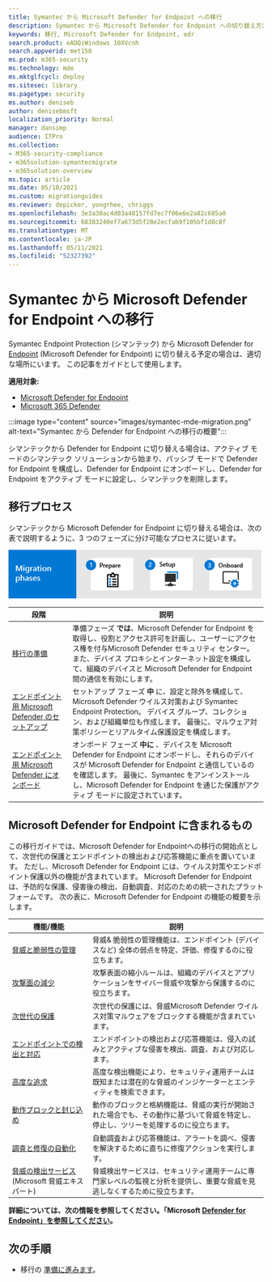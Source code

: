 ```yaml
---
title: Symantec から Microsoft Defender for Endpoint への移行
description: Symantec から Microsoft Defender for Endpoint への切り替え方法の概要を確認する
keywords: 移行, Microsoft Defender for Endpoint, edr
search.product: eADQiWindows 10XVcnh
search.appverid: met150
ms.prod: m365-security
ms.technology: mde
ms.mktglfcycl: deploy
ms.sitesec: library
ms.pagetype: security
ms.author: deniseb
author: denisebmsft
localization_priority: Normal
manager: dansimp
audience: ITPro
ms.collection:
- M365-security-compliance
- m365solution-symantecmigrate
- m365solution-overview
ms.topic: article
ms.date: 05/10/2021
ms.custom: migrationguides
ms.reviewer: depicker, yongrhee, chriggs
ms.openlocfilehash: 3e3a30ac4d03a40157fd7ec7f06e6e2a82c685a0
ms.sourcegitcommit: 68383240ef7a673d5f28e2ecfab9f105bf1d8c8f
ms.translationtype: MT
ms.contentlocale: ja-JP
ms.lasthandoff: 05/11/2021
ms.locfileid: "52327392"
---
```

# <a name="migrate-from-symantec-to-microsoft-defender-for-endpoint"></a>Symantec から Microsoft Defender for Endpoint への移行
Symantec Endpoint Protection (シマンテック) から Microsoft Defender for [Endpoint](microsoft-defender-endpoint.md) (Microsoft Defender for Endpoint) に切り替える予定の場合は、適切な場所にいます。 この記事をガイドとして使用します。

**適用対象:**
- [Microsoft Defender for Endpoint](https://go.microsoft.com/fwlink/p/?linkid=2154037)
- [Microsoft 365 Defender](https://go.microsoft.com/fwlink/?linkid=2118804)

:::image type="content" source="images/symantec-mde-migration.png" alt-text="Symantec から Defender for Endpoint への移行の概要":::

シマンテックから Defender for Endpoint に切り替える場合は、アクティブ モードのシマンテック ソリューションから始まり、パッシブ モードで Defender for Endpoint を構成し、Defender for Endpoint にオンボードし、Defender for Endpoint をアクティブ モードに設定し、シマンテックを削除します。

## <a name="the-migration-process"></a>移行プロセス

シマンテックから Microsoft Defender for Endpoint に切り替える場合は、次の表で説明するように、3 つのフェーズに分け可能なプロセスに従います。

![移行フェーズ - 準備、セットアップ、オンボード](images/phase-diagrams/migration-phases.png)

|段階 |説明 |
|--|--|
|[移行の準備](symantec-to-microsoft-defender-atp-prepare.md) |準備フェーズ **では**、Microsoft Defender for Endpoint を取得し、役割とアクセス許可を計画し、ユーザーにアクセス権を付与Microsoft Defender セキュリティ センター。 また、デバイス プロキシとインターネット設定を構成して、組織のデバイスと Microsoft Defender for Endpoint 間の通信を有効にします。 |
|[エンドポイント用 Microsoft Defender のセットアップ](symantec-to-microsoft-defender-atp-setup.md) |セットアップ フェーズ **中** に、設定と除外を構成して、Microsoft Defender ウイルス対策および Symantec Endpoint Protection。 デバイス グループ、コレクション、および組織単位も作成します。 最後に、マルウェア対策ポリシーとリアルタイム保護設定を構成します。|
|[エンドポイント用 Microsoft Defender にオンボード](symantec-to-microsoft-defender-atp-onboard.md) |オンボード フェーズ **中に** 、デバイスを Microsoft Defender for Endpoint にオンボードし、それらのデバイスが Microsoft Defender for Endpoint と通信しているのを確認します。 最後に、Symantec をアンインストールし、Microsoft Defender for Endpoint を通じた保護がアクティブ モードに設定されています。 |

## <a name="whats-included-in-microsoft-defender-for-endpoint"></a>Microsoft Defender for Endpoint に含まれるもの

この移行ガイドでは、Microsoft Defender [](microsoft-defender-antivirus-in-windows-10.md) for Endpoint[](overview-endpoint-detection-response.md)への移行の開始点として、次世代の保護とエンドポイントの検出および応答機能に重点を置いています。 ただし、Microsoft Defender for Endpoint には、ウイルス対策やエンドポイント保護以外の機能が含まれています。 Microsoft Defender for Endpoint は、予防的な保護、侵害後の検出、自動調査、対応のための統一されたプラットフォームです。 次の表に、Microsoft Defender for Endpoint の機能の概要を示します。 

| 機能/機能 | 説明 |
|---|---|
| [脅威と脆弱性の管理](next-gen-threat-and-vuln-mgt.md) | 脅威& 脆弱性の管理機能は、エンドポイント (デバイスなど) 全体の弱点を特定、評価、修復するのに役立ちます。 |
| [攻撃面の減少](overview-attack-surface-reduction.md) | 攻撃表面の縮小ルールは、組織のデバイスとアプリケーションをサイバー脅威や攻撃から保護するのに役立ちます。 |
| [次世代の保護](microsoft-defender-antivirus-in-windows-10.md) | 次世代の保護には、脅威Microsoft Defender ウイルス対策マルウェアをブロックする機能が含まれています。 |
| [エンドポイントでの検出と対応](overview-endpoint-detection-response.md) | エンドポイントの検出および応答機能は、侵入の試みとアクティブな侵害を検出、調査、および対応します。  |
| [高度な追求](advanced-hunting-overview.md) | 高度な検出機能により、セキュリティ運用チームは既知または潜在的な脅威のインジケーターとエンティティを検索できます。 |
| [動作ブロックと封じ込め](behavioral-blocking-containment.md) | 動作のブロックと格納機能は、脅威の実行が開始された場合でも、その動作に基づいて脅威を特定し、停止し、ツリーを処理するのに役立ちます。 |
| [調査と修復の自動化](automated-investigations.md) | 自動調査および応答機能は、アラートを調べ、侵害を解決するために直ちに修復アクションを実行します。 |
| [脅威の検出サービス](microsoft-threat-experts.md)(Microsoft 脅威エキスパート) | 脅威検出サービスは、セキュリティ運用チームに専門家レベルの監視と分析を提供し、重要な脅威を見逃しなくするために役立ちます。 |

**詳細については、次の情報を参照してください。「Microsoft [Defender for Endpoint」を参照してください](microsoft-defender-endpoint.md)。**

## <a name="next-step"></a>次の手順

- 移行の [準備に進みます](symantec-to-microsoft-defender-atp-prepare.md)。
